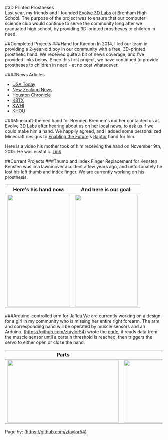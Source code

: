 #3D Printed Prostheses  
Last year, my friends and I founded [Evolve 3D Labs](https://github.com/Evolve3DLabs) at Brenham High School. The purpose of the project was to ensure that our computer science club would continue to serve the community long after we graduated high school, by providing 3D-printed prostheses to children in need.  
  
##Completed Projects
###Hand for Kaedon
In 2014, I led our team in providing a 2-year-old boy in our community with a free, 3D-printed prosthetic hand. We received quite a bit of news coverage, and I've provided links below. Since this first project, we have continued to provide prostheses to children in need - at no cost whatsoever.  

####News Articles
* [USA Today](http://www.usatoday.com/story/news/nation-now/2014/12/12/inspiration-nation-watch-toddler-with-new-hand/20280747/)
* [New Zealand News](http://www.3news.co.nz/world/boy-gets-new-3d-printed-hand-2014121109#axzz3qTlCLzuY)
* [Houston Chronicle](http://video.chron.com/Brenham-High-School-Students-Make-Prosthetic-Hand-For-TwoYearOld-With-3D-Printer-28244923)
* [KBTX](http://www.kbtx.com/home/headlines/Brenham-High-School-Students-Make-Prosthetic-Hand-For-Two-Year-Old-With-3-D-Printer-285292741.html)
* [KWHI](http://kwhi.com/two-year-old-boy-to-receive-first-3-d-prosthetic-hand-today/)
* [KHOU](http://www.khou.com/story/news/features/2014/12/11/students-build-mechanical-hand-for-brenham-toddler/20228221/)

###Minecraft-themed hand for Brennen
Brennen's mother contacted us at Evolve 3D Labs after hearing about us on her local news, to ask us if we could make him a hand. We happily agreed, and I added some personalized Minecraft designs to [Enabling the Future](http://www.enablingthefuture.org)'s [Raptor](http://enablingthefuture.org/upper-limb-prosthetics/the-raptor-hand/) hand for him.

Here is a video his mother took of him receiving the hand on November 9th, 2015. He was ecstatic. [Link](https://drive.google.com/a/brenhamk-12.net/file/d/0B1tRGqoBo25gSkJoMldIUVFveC1vclBZLTQwajhoZGF0N3FR/view?usp=sharing)  

##Current Projects
###Thumb and Index Finger Replacement for Kensten  
Kensten was in a lawnmover accident a few years ago, and unfortunately he lost his left thumb and index finger. We are currently working on his prosthesis.  
  
| Here's his hand now: | And here is our goal: |
|----------------------|-----------------------|
| <img src="https://github.com/ztaylor54/portfolio/blob/master/Folders/Prosthetic%20Hand/files/lawnmower_accident.jpg" height="356" width="200">| <img src="https://github.com/ztaylor54/portfolio/blob/master/Folders/Prosthetic%20Hand/files/lawnmower_accident_design.jpg" height="356" width="200">|

###Arduino-controlled arm for Ja'lea
We are currently working on a design for a girl in my community who is missing her entire right forearm. The arm and corresponding hand will be operated by muscle sensors and an Arduino. (https://github.com/ztaylor54) wrote the [code](https://github.com/ztaylor54/portfolio/blob/master/Folders/Prosthetic%20Hand/Prosthetic%20Arm/arm_code.ino); it reads data from the muscle sensor until a certain threshold is reached, then triggers the servo to either open or close the hand.

| Parts| Arduino Nano |
|------|--------------|
|<img src="https://github.com/ztaylor54/portfolio/blob/master/Folders/Prosthetic%20Hand/Prosthetic%20Arm/images/all_parts.jpg" height="200" width="356">|<img src="https://github.com/ztaylor54/portfolio/blob/master/Folders/Prosthetic%20Hand/Prosthetic%20Arm/images/arduino_closeup.jpg" height="200" width="356">|  
Page by: (https://github.com/ztaylor54)
